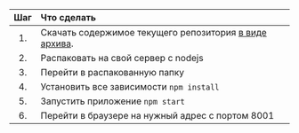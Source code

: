 | Шаг | Что сделать
| :----:|:------
| 1.		| Скачать содержимое текущего репозитория [в виде архива](https://minhaskamal.github.io/DownGit/#/home?url=https://github.com/ArmandVanShader/nodejs/tree/master/express).
| 2.		| Распаковать на свой сервер с nodejs
| 3.		| Перейти в распакованную папку
| 4.		| Установить все зависимости ``npm install``
| 5.		| Запустить приложение ``npm start``
| 6.		| Перейти в браузере на нужный адрес с портом 8001